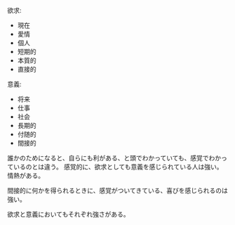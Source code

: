 欲求:

- 現在
- 愛情
- 個人
- 短期的
- 本質的
- 直接的

意義:

- 将来
- 仕事
- 社会
- 長期的
- 付随的
- 間接的

誰かのためになると、自らにも利がある、と頭でわかっていても、感覚でわかっているのとは違う。
感覚的に、欲求としても意義を感じられている人は強い。情熱がある。

間接的に何かを得られるときに、感覚がついてきている、喜びを感じられるのは強い。

欲求と意義においてもそれぞれ強さがある。
